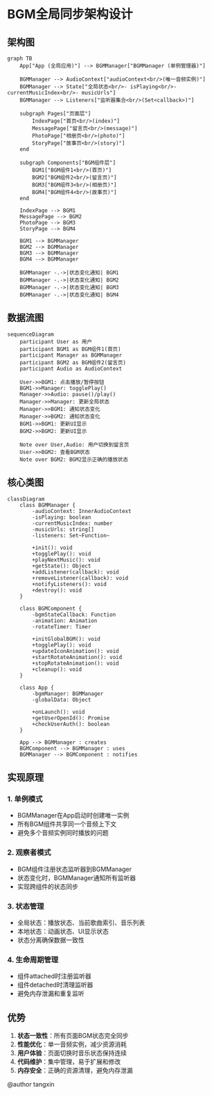 # BGM全局同步架构设计

## 架构图

```mermaid
graph TB
    App["App (全局应用)"] --> BGMManager["BGMManager (单例管理器)"]
    
    BGMManager --> AudioContext["audioContext<br/>(唯一音频实例)"]
    BGMManager --> State["全局状态<br/>- isPlaying<br/>- currentMusicIndex<br/>- musicUrls"]
    BGMManager --> Listeners["监听器集合<br/>(Set<callback>)"]
    
    subgraph Pages["页面层"]
        IndexPage["首页<br/>(index)"]
        MessagePage["留言页<br/>(message)"]
        PhotoPage["相册页<br/>(photo)"]
        StoryPage["故事页<br/>(story)"]
    end
    
    subgraph Components["BGM组件层"]
        BGM1["BGM组件1<br/>(首页)"]
        BGM2["BGM组件2<br/>(留言页)"]
        BGM3["BGM组件3<br/>(相册页)"]
        BGM4["BGM组件4<br/>(故事页)"]
    end
    
    IndexPage --> BGM1
    MessagePage --> BGM2
    PhotoPage --> BGM3
    StoryPage --> BGM4
    
    BGM1 --> BGMManager
    BGM2 --> BGMManager
    BGM3 --> BGMManager
    BGM4 --> BGMManager
    
    BGMManager -.->|状态变化通知| BGM1
    BGMManager -.->|状态变化通知| BGM2
    BGMManager -.->|状态变化通知| BGM3
    BGMManager -.->|状态变化通知| BGM4
```

## 数据流图

```mermaid
sequenceDiagram
    participant User as 用户
    participant BGM1 as BGM组件1(首页)
    participant Manager as BGMManager
    participant BGM2 as BGM组件2(留言页)
    participant Audio as AudioContext
    
    User->>BGM1: 点击播放/暂停按钮
    BGM1->>Manager: togglePlay()
    Manager->>Audio: pause()/play()
    Manager->>Manager: 更新全局状态
    Manager->>BGM1: 通知状态变化
    Manager->>BGM2: 通知状态变化
    BGM1->>BGM1: 更新UI显示
    BGM2->>BGM2: 更新UI显示
    
    Note over User,Audio: 用户切换到留言页
    User->>BGM2: 查看BGM状态
    Note over BGM2: BGM2显示正确的播放状态
```

## 核心类图

```mermaid
classDiagram
    class BGMManager {
        -audioContext: InnerAudioContext
        -isPlaying: boolean
        -currentMusicIndex: number
        -musicUrls: string[]
        -listeners: Set~Function~
        
        +init(): void
        +togglePlay(): void
        +playNextMusic(): void
        +getState(): Object
        +addListener(callback): void
        +removeListener(callback): void
        +notifyListeners(): void
        +destroy(): void
    }
    
    class BGMComponent {
        -bgmStateCallback: Function
        -animation: Animation
        -rotateTimer: Timer
        
        +initGlobalBGM(): void
        +togglePlay(): void
        +updateIconAnimation(): void
        +startRotateAnimation(): void
        +stopRotateAnimation(): void
        +cleanup(): void
    }
    
    class App {
        -bgmManager: BGMManager
        -globalData: Object
        
        +onLaunch(): void
        +getUserOpenId(): Promise
        +checkUserAuth(): boolean
    }
    
    App --> BGMManager : creates
    BGMComponent --> BGMManager : uses
    BGMManager --> BGMComponent : notifies
```

## 实现原理

### 1. 单例模式
- BGMManager在App启动时创建唯一实例
- 所有BGM组件共享同一个音频上下文
- 避免多个音频实例同时播放的问题

### 2. 观察者模式
- BGM组件注册状态监听器到BGMManager
- 状态变化时，BGMManager通知所有监听器
- 实现跨组件的状态同步

### 3. 状态管理
- 全局状态：播放状态、当前歌曲索引、音乐列表
- 本地状态：动画状态、UI显示状态
- 状态分离确保数据一致性

### 4. 生命周期管理
- 组件attached时注册监听器
- 组件detached时清理监听器
- 避免内存泄漏和重复监听

## 优势

1. **状态一致性**：所有页面BGM状态完全同步
2. **性能优化**：单一音频实例，减少资源消耗
3. **用户体验**：页面切换时音乐状态保持连续
4. **代码维护**：集中管理，易于扩展和修改
5. **内存安全**：正确的资源清理，避免内存泄漏

@author tangxin

